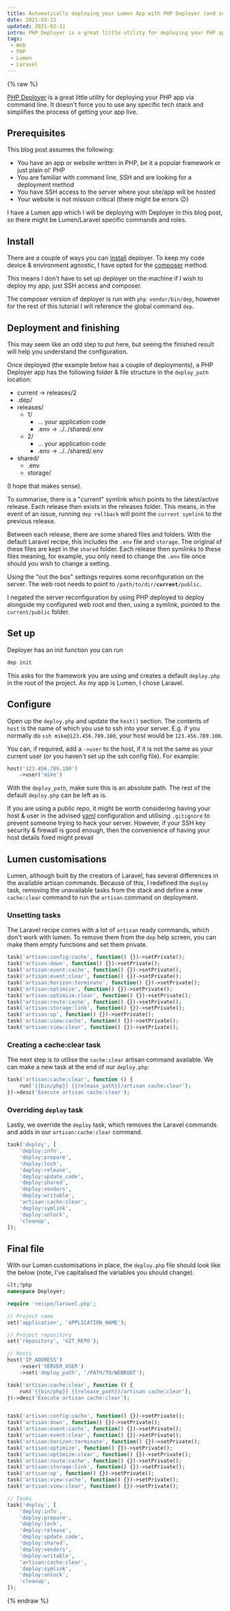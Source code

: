 ```yaml
---
title: Automatically deploying your Lumen App with PHP Deployer (and zero downtime) so you don't have to manually do it
date: 2021-03-22
updated: 2021-02-11
intro: PHP Deployer is a great little utility for deploying your PHP app via command line. It doesn't force you to use any specific tech stack and simplifies the process of getting your app live.
tags:
 - Web
 - PHP
 - Lumen
 - Laravel
---
```

{% raw %}

[PHP Deployer](https://deployer.org/) is a great little utility for deploying your PHP app via command line. It doesn't force you to use any specific tech stack and simplifies the process of getting your app live.

## Prerequisites

This blog post assumes the following:

- You have an app or website written in PHP, be it a popular framework or just plain ol' PHP
- You are familiar with command line, SSH  and are looking for a deployment method
- You have SSH access to the server where your site/app will be hosted
- Your website is not mission critical (there might be errors :wink:)

I have a Lumen app which I will be deploying with Deployer in this blog post, so there might be Lumen/Laravel specific commands and roles.

## Install

There are a couple of ways you can [install](https://deployer.org/docs/installation.html) deployer. To keep my code device & environment agnostic, I have opted for the [composer](https://deployer.org/docs/installation.html#distribution-composer-installation) method.

This means I don't have to set up deployer on the machine if I wish to deploy my app, just SSH access and composer.

The composer version of deployer is run with `php vendor/bin/dep`, however for the rest of this tutorial I will reference the global command `dep`.

## Deployment and finishing

This may seem like an odd step to put here, but seeing the finished result will help you understand the configuration.

Once deployed (the example below has a couple of deployments), a PHP Deployer app has the following folder & file structure in the `deploy_path` location:

- current -> releases/2
- .dep/
- releases/
	- 1/
		- ... your application code
		- .env -> ../../shared/.env
	- 2/
		- ... your application code
		- .env -> ../../shared/.env
- shared/
	 - .env
	 - storage/

(I hope that makes sense).

To summarise, there is a "current" symlink which points to the latest/active release. Each release then exists in the releases folder. This means, in the event of an issue, running `dep rollback` will point the `current symlink` to the previous release.

Between each release, there are some shared files and folders. With the default Laravel recipe, this includes the `.env` file and `storage`. The original of these files are kept in the `shared` folder. Each release then symlinks to these files meaning, for example, you only need to change the `.env` file once should you wish to change a setting.

<div class="info">Using the "out the box" settings requires some reconfiguration on the server. The web root needs to point to <code>/path/to/dir/<strong>current</strong>/public</code>. </div>

I negated the server reconfiguration by using PHP deployed to deploy alongside my configured web root and then, using a symlink, pointed to the `current/public` folder.

## Set up

Deployer has an init function you can run

```bash
dep init
```

This asks for the framework you are using and creates a default `deploy.php` in the root of the project. As my app is Lumen, I chose Laravel.

## Configure

Open up the `deploy.php` and update the `host()` section. The contents of `host` is the name of which you use to ssh into your server. E.g. if you normally do `ssh mike@123.456.789.100`, your host would be `123.456.789.100`.

You can, if required, add a `->user` to the host, if it is not the same as your current user (or you haven't set up the ssh config file). For example:

```php
host('123.456.789.100')
	->user('mike')
```

With the `deploy_path`, make sure this is an absolute path. The rest of the default `deploy.php` can be left as is.

<div class="info">If you are using a public repo, it might be worth considering having your host & user in the advised <a href="https://deployer.org/docs/hosts.html#inventory-file">yaml</a> configuration and utilising <code>.gitignore</code> to prevent someone trying to hack your server. However, if your SSH key security & firewall is good enough, then the convenience of having your host details fixed might prevail</div>

## Lumen customisations

Lumen, although built by the creators of Laravel, has several differences in the available artisan commands. Because of this, I redefined the `deploy` task, removing the unavailable tasks from the stack and define a new `cache:clear` command to run the `artisan` command on deployment.

### Unsetting tasks

The Laravel recipe comes with a lot of `artisan` ready commands, which don't work with lumen. To remove them from the `dep` help screen, you can make them empty functions and set them private.

```php
task('artisan:config:cache', function() {})->setPrivate();
task('artisan:down', function() {})->setPrivate();
task('artisan:event:cache', function() {})->setPrivate();
task('artisan:event:clear', function() {})->setPrivate();
task('artisan:horizon:terminate', function() {})->setPrivate();
task('artisan:optimize', function() {})->setPrivate();
task('artisan:optimize:clear', function() {})->setPrivate();
task('artisan:route:cache', function() {})->setPrivate();
task('artisan:storage:link', function() {})->setPrivate();
task('artisan:up', function() {})->setPrivate();
task('artisan:view:cache', function() {})->setPrivate();
task('artisan:view:clear', function() {})->setPrivate();
```

### Creating a cache:clear task

The next step is to utilise the `cache:clear` artisan command available. We can make a new task at the end of our `deploy.php`:

```php
task('artisan:cache:clear', function () {
	run('{{bin/php}} {{release_path}}/artisan cache:clear');
})->desc('Execute artisan cache:clear');
```

### Overriding `deploy` task

Lastly, we override the `deploy` task, which removes the Laravel commands and adds in our `artisan:cache:clear` command.

```php
task('deploy', [
	'deploy:info',
	'deploy:prepare',
	'deploy:lock',
	'deploy:release',
	'deploy:update_code',
	'deploy:shared',
	'deploy:vendors',
	'deploy:writable',
	'artisan:cache:clear',
	'deploy:symlink',
	'deploy:unlock',
	'cleanup',
]);
```

## Final file

With our Lumen customisations in place, the `deploy.php` file should look like the below (note, I've capitalised the variables you should change).

```php
&lt;?php
namespace Deployer;

require 'recipe/laravel.php';

// Project name
set('application', 'APPLICATION_NAME');

// Project repository
set('repository', 'GIT_REPO');

// Hosts
host('IP_ADDRESS')
	->user('SERVER_USER')
	->set('deploy_path', '/PATH/TO/WEBROOT');

task('artisan:cache:clear', function () {
	run('{{bin/php}} {{release_path}}/artisan cache:clear');
})->desc('Execute artisan cache:clear');


task('artisan:config:cache', function() {})->setPrivate();
task('artisan:down', function() {})->setPrivate();
task('artisan:event:cache', function() {})->setPrivate();
task('artisan:event:clear', function() {})->setPrivate();
task('artisan:horizon:terminate', function() {})->setPrivate();
task('artisan:optimize', function() {})->setPrivate();
task('artisan:optimize:clear', function() {})->setPrivate();
task('artisan:route:cache', function() {})->setPrivate();
task('artisan:storage:link', function() {})->setPrivate();
task('artisan:up', function() {})->setPrivate();
task('artisan:view:cache', function() {})->setPrivate();
task('artisan:view:clear', function() {})->setPrivate();

// Tasks
task('deploy', [
	'deploy:info',
	'deploy:prepare',
	'deploy:lock',
	'deploy:release',
	'deploy:update_code',
	'deploy:shared',
	'deploy:vendors',
	'deploy:writable',
	'artisan:cache:clear',
	'deploy:symlink',
	'deploy:unlock',
	'cleanup',
]);
```
{% endraw %}
